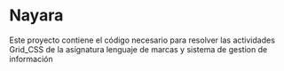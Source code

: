 # Nayara

Este proyecto contiene el código necesario para resolver las actividades Grid_CSS de la asignatura lenguaje de marcas y sistema de gestion de información